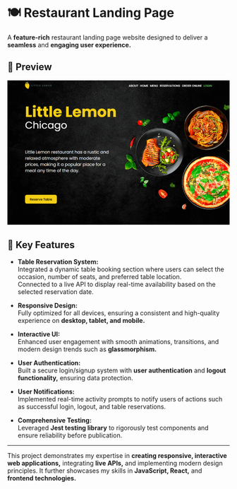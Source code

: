 # 🍽️ Restaurant Landing Page

A **feature-rich** restaurant landing page website designed to deliver a **seamless** and **engaging user experience.**

## 📸 Preview
![LittleLemon Website Preview](https://github.com/JentleJoe/my_portfolio/blob/master/src/assets/img/littlelemon.png)

## 🚀 Key Features

- **Table Reservation System:**  
  Integrated a dynamic table booking section where users can select the occasion, number of seats, and preferred table location.  
  Connected to a live API to display real-time availability based on the selected reservation date.

- **Responsive Design:**  
  Fully optimized for all devices, ensuring a consistent and high-quality experience on **desktop, tablet, and mobile.**

- **Interactive UI:**  
  Enhanced user engagement with smooth animations, transitions, and modern design trends such as **glassmorphism.**

- **User Authentication:**  
  Built a secure login/signup system with **user authentication** and **logout functionality,** ensuring data protection.

- **User Notifications:**  
  Implemented real-time activity prompts to notify users of actions such as successful login, logout, and table reservations.

- **Comprehensive Testing:**  
  Leveraged **Jest testing library** to rigorously test components and ensure reliability before publication.

---

This project demonstrates my expertise in **creating responsive, interactive web applications,** integrating **live APIs,** and implementing modern design principles. It further showcases my skills in **JavaScript, React,** and **frontend technologies.**
